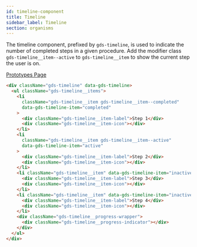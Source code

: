 ```yaml
---
id: timeline-component
title: Timeline
sidebar_label: Timeline
section: organisms
---
```


The timeline component, prefixed by `gds-timeline`, is used to indicate the number of completed steps in a given procedure. Add the modifier class `gds-timeline__item--active` to `gds-timeline__item` to show the current step the user is on.

<p style="margin-bottom: 0.8em">
    <a href="https://ds.gumgum.com/stable/index.html#gds-timeline" target="_blank">Prototypes Page</a>
</p>

```html
<div className="gds-timeline" data-gds-timeline>
  <ul className="gds-timeline__items">
    <li
      className="gds-timeline__item gds-timeline__item--completed"
      data-gds-timeline-item="completed"
    >
      <div className="gds-timeline__item-label">Step 1</div>
      <div className="gds-timeline__item-icon"></div>
    </li>
    <li
      className="gds-timeline__item gds-timeline__item--active"
      data-gds-timeline-item="active"
    >
      <div className="gds-timeline__item-label">Step 2</div>
      <div className="gds-timeline__item-icon"></div>
    </li>
    <li className="gds-timeline__item" data-gds-timeline-item="inactive">
      <div className="gds-timeline__item-label">Step 3</div>
      <div className="gds-timeline__item-icon"></div>
    </li>
    <li className="gds-timeline__item" data-gds-timeline-item="inactive">
      <div className="gds-timeline__item-label">Step 4</div>
      <div className="gds-timeline__item-icon"></div>
    </li>
    <div className="gds-timeline__progress-wrapper">
      <div className="gds-timeline__progress-indicator"></div>
    </div>
  </ul>
</div>
```
